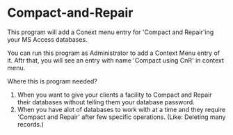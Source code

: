 # Compact-and-Repair
This program will add a Conext menu entry for 'Compact and Repair'ing your MS Access databases.

You can run this program as Administrator to add a Context Menu entry of it. Aftr that, you will see an entry with name 'Compact using CnR' in context menu.

Where this is program needed?
1) When you want to give your clients a facility to Compact and Repair their databases without telling them your database password.
2) When you have alot of databases to work with at a time and they require 'Compact and Repair' after few specific operations. (Like: Deleting many records.)
